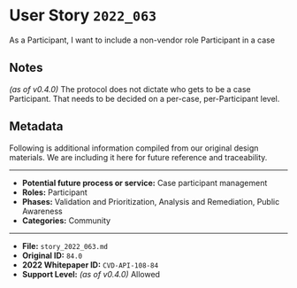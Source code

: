 
# User Story `2022_063` #

As a Participant, I want to include a non-vendor role Participant in a case

## Notes ##

*(as of v0.4.0)*
The protocol does not dictate who gets to be a case Participant. That needs to be decided on a per-case, per-Participant level.


## Metadata ##

Following is additional information compiled from our original design materials.
We are including it here for future reference and traceability.

---

- **Potential future process or service:** Case participant management
- **Roles:** Participant
- **Phases:** Validation and Prioritization, Analysis and Remediation, Public Awareness
- **Categories:** Community

---

- **File:** `story_2022_063.md`
- **Original ID:** `84.0`
- **2022 Whitepaper ID:** `CVD-API-108-84`
- **Support Level:** *(as of v0.4.0)* Allowed
